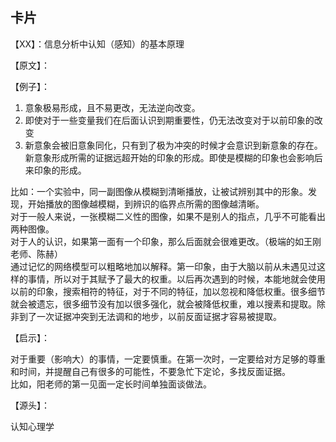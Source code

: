 ## 卡片

【XX】：信息分析中认知（感知）的基本原理

【原文】：

【例子】：

1. 意象极易形成，且不易更改，无法逆向改变。
2. 即使对于一些变量我们在后面认识到期重要性，仍无法改变对于以前印象的改变
3. 新意象会被旧意象同化，只有到了极为冲突的时候才会意识到新意象的存在。新意象形成所需的证据远超开始的印象的形成。即使是模糊的印象也会影响后来印象的形成。  

比如：一个实验中，同一副图像从模糊到清晰播放，让被试辨别其中的形象。发现，开始播放的图像越模糊，到辨识的临界点所需的图像越清晰。  
对于一般人来说，一张模糊二义性的图像，如果不是别人的指点，几乎不可能看出两种图像。  
对于人的认识，如果第一面有一个印象，那么后面就会很难更改。（极端的如王刚老师、陈赫）  
通过记忆的网络模型可以粗略地加以解释。第一印象，由于大脑以前从未遇见过这样的事情，所以对于其赋予了最大的权重。以后再次遇到的时候，本能地就会使用以前的印象，搜索相符的特征，对于不同的特征，加以忽视和降低权重。很多细节就会被遗忘，很多细节没有加以很多强化，就会被降低权重，难以搜素和提取。除非到了一次证据冲突到无法调和的地步，以前反面证据才容易被提取。

【启示】：

对于重要（影响大）的事情，一定要慎重。在第一次时，一定要给对方足够的尊重和时间，并提醒自己有很多的可能性，不要急忙下定论，多找反面证据。  
比如，阳老师的第一见面一定长时间单独面谈做法。

【源头】：

认知心理学
